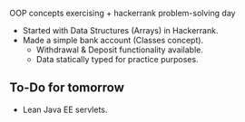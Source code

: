 OOP concepts exercising + hackerrank problem-solving day

- Started with Data Structures (Arrays) in Hackerrank.
- Made a simple bank account (Classes concept).
  - Withdrawal & Deposit functionality available.
  - Data statically typed for practice purposes.
## To-Do for tomorrow
- Lean Java EE servlets. 
